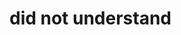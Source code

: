 # did not understand

<!-- # Completed Project: Working with UI Controls

Explore the completed project for the [Working with UI Controls](https://developer.apple.com/tutorials/swiftui/working-with-ui-controls) tutorial. -->
